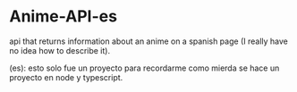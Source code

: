 # Anime-API-es
api that returns information about an anime on a spanish page (I really have no idea how to describe it).

(es):
  esto solo fue un proyecto para recordarme como mierda se hace un proyecto en node y typescript.
